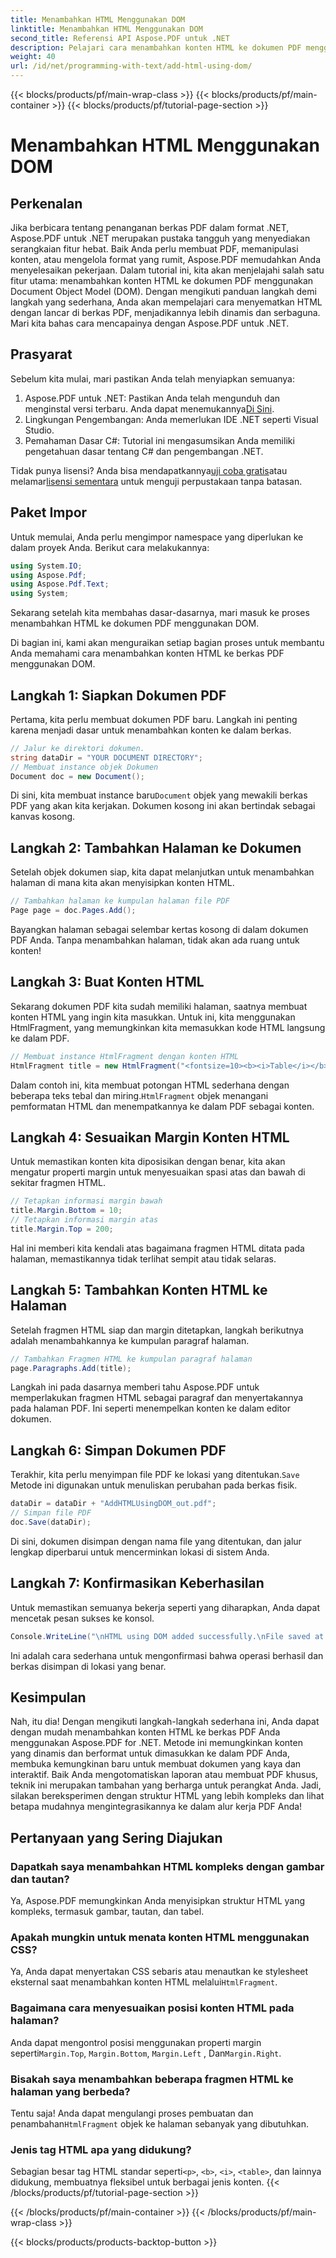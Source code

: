 ```yaml
---
title: Menambahkan HTML Menggunakan DOM
linktitle: Menambahkan HTML Menggunakan DOM
second_title: Referensi API Aspose.PDF untuk .NET
description: Pelajari cara menambahkan konten HTML ke dokumen PDF menggunakan Aspose.PDF untuk .NET dalam tutorial langkah demi langkah ini. Sempurnakan file PDF Anda dengan format HTML dinamis dengan mudah.
weight: 40
url: /id/net/programming-with-text/add-html-using-dom/
---
```


{{< blocks/products/pf/main-wrap-class >}}
{{< blocks/products/pf/main-container >}}
{{< blocks/products/pf/tutorial-page-section >}}

# Menambahkan HTML Menggunakan DOM

## Perkenalan

Jika berbicara tentang penanganan berkas PDF dalam format .NET, Aspose.PDF untuk .NET merupakan pustaka tangguh yang menyediakan serangkaian fitur hebat. Baik Anda perlu membuat PDF, memanipulasi konten, atau mengelola format yang rumit, Aspose.PDF memudahkan Anda menyelesaikan pekerjaan. Dalam tutorial ini, kita akan menjelajahi salah satu fitur utama: menambahkan konten HTML ke dokumen PDF menggunakan Document Object Model (DOM). Dengan mengikuti panduan langkah demi langkah yang sederhana, Anda akan mempelajari cara menyematkan HTML dengan lancar di berkas PDF, menjadikannya lebih dinamis dan serbaguna. Mari kita bahas cara mencapainya dengan Aspose.PDF untuk .NET.

## Prasyarat

Sebelum kita mulai, mari pastikan Anda telah menyiapkan semuanya:

1.  Aspose.PDF untuk .NET: Pastikan Anda telah mengunduh dan menginstal versi terbaru. Anda dapat menemukannya[Di Sini](https://releases.aspose.com/pdf/net/).
2. Lingkungan Pengembangan: Anda memerlukan IDE .NET seperti Visual Studio.
3. Pemahaman Dasar C#: Tutorial ini mengasumsikan Anda memiliki pengetahuan dasar tentang C# dan pengembangan .NET.

Tidak punya lisensi? Anda bisa mendapatkannya[uji coba gratis](https://releases.aspose.com/)atau melamar[lisensi sementara](https://purchase.aspose.com/temporary-license/) untuk menguji perpustakaan tanpa batasan.

## Paket Impor

Untuk memulai, Anda perlu mengimpor namespace yang diperlukan ke dalam proyek Anda. Berikut cara melakukannya:

```csharp
using System.IO;
using Aspose.Pdf;
using Aspose.Pdf.Text;
using System;
```

Sekarang setelah kita membahas dasar-dasarnya, mari masuk ke proses menambahkan HTML ke dokumen PDF menggunakan DOM.

Di bagian ini, kami akan menguraikan setiap bagian proses untuk membantu Anda memahami cara menambahkan konten HTML ke berkas PDF menggunakan DOM.

## Langkah 1: Siapkan Dokumen PDF

Pertama, kita perlu membuat dokumen PDF baru. Langkah ini penting karena menjadi dasar untuk menambahkan konten ke dalam berkas.

```csharp
// Jalur ke direktori dokumen.
string dataDir = "YOUR DOCUMENT DIRECTORY";
// Membuat instance objek Dokumen
Document doc = new Document();
```

 Di sini, kita membuat instance baru`Document` objek yang mewakili berkas PDF yang akan kita kerjakan. Dokumen kosong ini akan bertindak sebagai kanvas kosong.

## Langkah 2: Tambahkan Halaman ke Dokumen

Setelah objek dokumen siap, kita dapat melanjutkan untuk menambahkan halaman di mana kita akan menyisipkan konten HTML.

```csharp
// Tambahkan halaman ke kumpulan halaman file PDF
Page page = doc.Pages.Add();
```

Bayangkan halaman sebagai selembar kertas kosong di dalam dokumen PDF Anda. Tanpa menambahkan halaman, tidak akan ada ruang untuk konten!

## Langkah 3: Buat Konten HTML

Sekarang dokumen PDF kita sudah memiliki halaman, saatnya membuat konten HTML yang ingin kita masukkan. Untuk ini, kita menggunakan HtmlFragment, yang memungkinkan kita memasukkan kode HTML langsung ke dalam PDF.

```csharp
// Membuat instance HtmlFragment dengan konten HTML
HtmlFragment title = new HtmlFragment("<fontsize=10><b><i>Table</i></b></fontsize>");
```

 Dalam contoh ini, kita membuat potongan HTML sederhana dengan beberapa teks tebal dan miring.`HtmlFragment` objek menangani pemformatan HTML dan menempatkannya ke dalam PDF sebagai konten.

## Langkah 4: Sesuaikan Margin Konten HTML

Untuk memastikan konten kita diposisikan dengan benar, kita akan mengatur properti margin untuk menyesuaikan spasi atas dan bawah di sekitar fragmen HTML.

```csharp
// Tetapkan informasi margin bawah
title.Margin.Bottom = 10;
// Tetapkan informasi margin atas
title.Margin.Top = 200;
```

Hal ini memberi kita kendali atas bagaimana fragmen HTML ditata pada halaman, memastikannya tidak terlihat sempit atau tidak selaras.

## Langkah 5: Tambahkan Konten HTML ke Halaman

Setelah fragmen HTML siap dan margin ditetapkan, langkah berikutnya adalah menambahkannya ke kumpulan paragraf halaman.

```csharp
// Tambahkan Fragmen HTML ke kumpulan paragraf halaman
page.Paragraphs.Add(title);
```

Langkah ini pada dasarnya memberi tahu Aspose.PDF untuk memperlakukan fragmen HTML sebagai paragraf dan menyertakannya pada halaman PDF. Ini seperti menempelkan konten ke dalam editor dokumen.

## Langkah 6: Simpan Dokumen PDF

 Terakhir, kita perlu menyimpan file PDF ke lokasi yang ditentukan.`Save` Metode ini digunakan untuk menuliskan perubahan pada berkas fisik.

```csharp
dataDir = dataDir + "AddHTMLUsingDOM_out.pdf";
// Simpan file PDF
doc.Save(dataDir);
```

Di sini, dokumen disimpan dengan nama file yang ditentukan, dan jalur lengkap diperbarui untuk mencerminkan lokasi di sistem Anda.

## Langkah 7: Konfirmasikan Keberhasilan

Untuk memastikan semuanya bekerja seperti yang diharapkan, Anda dapat mencetak pesan sukses ke konsol.

```csharp
Console.WriteLine("\nHTML using DOM added successfully.\nFile saved at " + dataDir);
```

Ini adalah cara sederhana untuk mengonfirmasi bahwa operasi berhasil dan berkas disimpan di lokasi yang benar.

## Kesimpulan

Nah, itu dia! Dengan mengikuti langkah-langkah sederhana ini, Anda dapat dengan mudah menambahkan konten HTML ke berkas PDF Anda menggunakan Aspose.PDF for .NET. Metode ini memungkinkan konten yang dinamis dan berformat untuk dimasukkan ke dalam PDF Anda, membuka kemungkinan baru untuk membuat dokumen yang kaya dan interaktif. Baik Anda mengotomatiskan laporan atau membuat PDF khusus, teknik ini merupakan tambahan yang berharga untuk perangkat Anda. Jadi, silakan bereksperimen dengan struktur HTML yang lebih kompleks dan lihat betapa mudahnya mengintegrasikannya ke dalam alur kerja PDF Anda!

## Pertanyaan yang Sering Diajukan

### Dapatkah saya menambahkan HTML kompleks dengan gambar dan tautan?
Ya, Aspose.PDF memungkinkan Anda menyisipkan struktur HTML yang kompleks, termasuk gambar, tautan, dan tabel.

### Apakah mungkin untuk menata konten HTML menggunakan CSS?
 Ya, Anda dapat menyertakan CSS sebaris atau menautkan ke stylesheet eksternal saat menambahkan konten HTML melalui`HtmlFragment`.

### Bagaimana cara menyesuaikan posisi konten HTML pada halaman?
 Anda dapat mengontrol posisi menggunakan properti margin seperti`Margin.Top`, `Margin.Bottom`, `Margin.Left` , Dan`Margin.Right`.

### Bisakah saya menambahkan beberapa fragmen HTML ke halaman yang berbeda?
 Tentu saja! Anda dapat mengulangi proses pembuatan dan penambahan`HtmlFragment` objek ke halaman sebanyak yang dibutuhkan.

### Jenis tag HTML apa yang didukung?
 Sebagian besar tag HTML standar seperti`<p>`, `<b>`, `<i>`, `<table>`, dan lainnya didukung, membuatnya fleksibel untuk berbagai jenis konten.
{{< /blocks/products/pf/tutorial-page-section >}}

{{< /blocks/products/pf/main-container >}}
{{< /blocks/products/pf/main-wrap-class >}}

{{< blocks/products/products-backtop-button >}}
